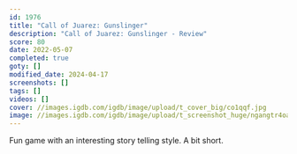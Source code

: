 ```yaml
---
id: 1976
title: "Call of Juarez: Gunslinger"
description: "Call of Juarez: Gunslinger - Review"
score: 80
date: 2022-05-07
completed: true
goty: []
modified_date: 2024-04-17
screenshots: []
tags: []
videos: []
cover: //images.igdb.com/igdb/image/upload/t_cover_big/co1qqf.jpg
image: //images.igdb.com/igdb/image/upload/t_screenshot_huge/ngangtr4oahqej0pcrke.jpg
---
```

Fun game with an interesting story telling style. A bit short.